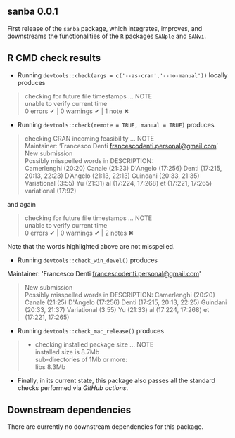 ## sanba 0.0.1

First release of the `sanba` package, which integrates, improves, and downstreams the functionalities of the `R` packages `SANple` and `SANvi`.

## R CMD check results

- Running `devtools::check(args = c('--as-cran','--no-manual'))` locally produces 

> checking for future file timestamps ... NOTE  
  unable to verify current time  
> 0 errors ✔ | 0 warnings ✔ | 1 note ✖  

- Running `devtools::check(remote = TRUE, manual = TRUE)` produces


> checking CRAN incoming feasibility ... NOTE  
  Maintainer: ‘Francesco Denti <francescodenti.personal@gmail.com>’  
  New submission  
  Possibly misspelled words in DESCRIPTION:  
    Camerlenghi (20:20)
    Canale (21:23)
    D'Angelo (17:256)
    Denti (17:215, 20:13, 22:23)
    D’Angelo (21:13, 22:13)
    Guindani (20:33, 21:35)
    Variational (3:55)
    Yu (21:31)
    al (17:224, 17:268)
    et (17:221, 17:265)
    variational (17:92)

and again

> checking for future file timestamps ... NOTE  
  unable to verify current time  
> 0 errors ✔ | 0 warnings ✔ | 2 notes ✖

Note that the words highlighted above are not misspelled.

- Running `devtools::check_win_devel()` produces

Maintainer: 'Francesco Denti <francescodenti.personal@gmail.com>'

> New submission  
Possibly misspelled words in DESCRIPTION:
  Camerlenghi (20:20)
  Canale (21:25)
  D'Angelo (17:256)
  Denti (17:215, 20:13, 22:25)
  Guindani (20:33, 21:37)
  Variational (3:55)
  Yu (21:33)
  al (17:224, 17:268)
  et (17:221, 17:265)

- Running `devtools::check_mac_release()` produces
  

>* checking installed package size ... NOTE  
  installed size is  8.7Mb  
  sub-directories of 1Mb or more:  
    libs   8.3Mb  
  
- Finally, in its current state, this package also passes all the standard checks performed via *GitHub actions*.




## Downstream dependencies

There are currently no downstream dependencies for this package.
